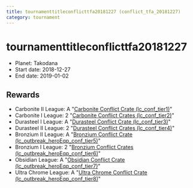 ```yaml
---
title: tournamenttitleconflicttfa20181227 (conflict_tfa_20181227)
category: tournament
---
```

# tournamenttitleconflicttfa20181227

  * Planet: Takodana
  * Start date: 2018-12-27
  * End date: 2019-01-02

## Rewards

  * Carbonite II League: A "[Carbonite Conflict Crate (lc_conf_tier1)](lc_conf_tier1.html)"
  * Carbonite I League: 2 "[Carbonite Conflict Crates (lc_conf_tier2)](lc_conf_tier2.html)"
  * Durasteel I League: A "[Durasteel Conflict Crate (lc_conf_tier3)](lc_conf_tier3.html)"
  * Durasteel II League: 2 "[Durasteel Conflict Crates (lc_conf_tier4)](lc_conf_tier4.html)"
  * Bronzium II League: A "[Bronzium Conflict Crate (lc_outbreak_heroEqp_conf_tier5)](lc_outbreak_heroEqp_conf_tier5.html)"
  * Bronzium I League: 2 "[Bronzium Conflict Crates (lc_outbreak_heroEqp_conf_tier6)](lc_outbreak_heroEqp_conf_tier6.html)"
  * Obsidian League: A "[Obsidian Conflict Crate (lc_outbreak_heroEqp_conf_tier7)](lc_outbreak_heroEqp_conf_tier7.html)"
  * Ultra Chrome League: A "[Ultra Chrome Conflict Crate (lc_outbreak_heroEqp_conf_tier8)](lc_outbreak_heroEqp_conf_tier8.html)"
